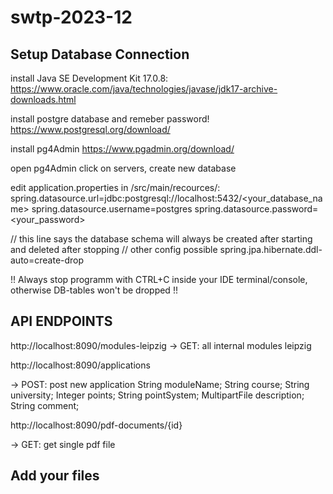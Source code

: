 # swtp-2023-12

## Setup Database Connection

install Java SE Development Kit 17.0.8:
https://www.oracle.com/java/technologies/javase/jdk17-archive-downloads.html


install postgre database and remeber password!
https://www.postgresql.org/download/


install pg4Admin
https://www.pgadmin.org/download/


open pg4Admin click on servers, create new database


edit application.properties in /src/main/recources/:
spring.datasource.url=jdbc:postgresql://localhost:5432/<your_database_name>
spring.datasource.username=postgres
spring.datasource.password=<your_password>


// this line says the database schema will always be created after starting and deleted after stopping // other config possible
spring.jpa.hibernate.ddl-auto=create-drop

!! Always stop programm with CTRL+C inside your IDE terminal/console, otherwise DB-tables won't be dropped !!

## API ENDPOINTS

http://localhost:8090/modules-leipzig
 -> GET: all internal modules leipzig

http://localhost:8090/applications

 -> POST: post new application
            String moduleName;
            String course;
            String university;
            Integer points;
            String pointSystem;
            MultipartFile description;
            String comment;     

http://localhost:8090/pdf-documents/{id}

 -> GET: get single pdf file

## Add your files
